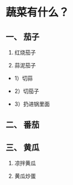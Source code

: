 # 蔬菜有什么？

## 一、 茄子

1. 红烧茄子

2. 蒜泥茄子
- 1）切蒜

- 2）切茄子

- 3）扔进锅里面

## 二、 番茄

## 三、 黄瓜

1. 凉拌黄瓜

2. 黄瓜炒蛋
